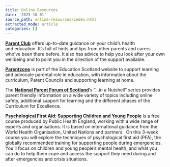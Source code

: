 ```yaml
---
title: Online Resources
date: '2025-10-01'
source_path: online-resources/index.html
extracted_mode: article
categories: []
---
```

[**Parent Club**](https://www.parentclub.scot/)&nbsp;offers up-to-date guidance on your child’s health and&nbsp;education. It’s full of hints and tips from other parents and carers who’ve been there before. It also has advice to help you look after your own wellbeing and to point you in the direction of the support available.

**[Parentzone](https://education.gov.scot/parentzone)**&nbsp;is part of the&nbsp;Education&nbsp;Scotland website to support learning and advocate parental role in&nbsp;education, with information about the curriculum, Parent Councils and supporting learning at&nbsp;home.

The&nbsp;**[National Parent Forum of Scotland](https://www.npfs.org.uk/)**‘s “…in a Nutshell” series provides parent friendly information on a wide variety of topics including online safety, additional support for learning and the different phases of the Curriculum for Excellence.

[**Psychological First Aid: Supporting Children and Young People**](https://www.futurelearn.com/courses/psychological-first-aid-for-children-and-young-people) is a free course produced by Public Health England, working with a wide range of experts and organisations. It is based on international guidance from the World Health Organisation, United Nations and partners.&nbsp; On this 3-week course you will explore the techniques of psychological first aid (PFA), the globally recommended training for supporting people during emergencies. You’ll focus on children and young people’s mental health, and what you can do to help them cope and access the support they need during and after emergencies and crisis situations.

&nbsp;
